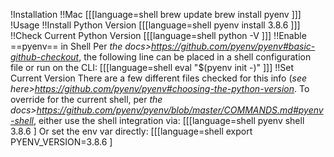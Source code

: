 !Installation
!!Mac
[[[language=shell
brew update
brew install pyenv
]]]
!Usage
!!Install Python Version
[[[language=shell
pyenv install 3.8.6
]]]
!!Check Current Python Version
[[[language=shell
python -V
]]]
!!Enable ==pyenv== in Shell
Per *the docs>https://github.com/pyenv/pyenv#basic-github-checkout*, the following line can be placed in a shell configuration file or run on the CLI:
[[[language=shell
eval "$(pyenv init -)"
]]]
!!Set Current Version
There are a few different files checked for this info (*see here>https://github.com/pyenv/pyenv#choosing-the-python-version*. To override for the current shell, per *the docs>https://github.com/pyenv/pyenv/blob/master/COMMANDS.md#pyenv-shell*, either use the shell integration via:
[[[language=shell
pyenv shell 3.8.6
]
Or set the env var directly:
[[[language=shell
export PYENV_VERSION=3.8.6
]